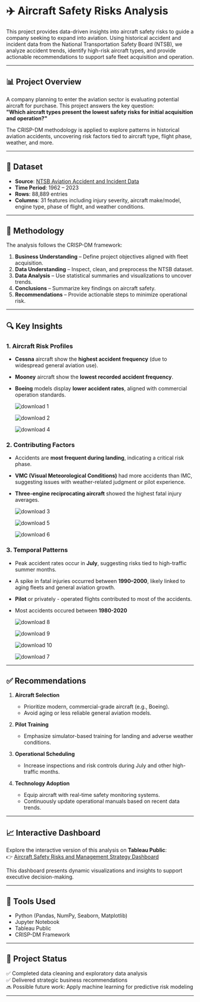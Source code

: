 # ✈️ Aircraft Safety Risks Analysis

This project provides data-driven insights into aircraft safety risks to guide a company seeking to expand into aviation. Using historical accident and incident data from the National Transportation Safety Board (NTSB), we analyze accident trends, identify high-risk aircraft types, and provide actionable recommendations to support safe fleet acquisition and operation.

---

## 📊 Project Overview

A company planning to enter the aviation sector is evaluating potential aircraft for purchase. This project answers the key question:  
**"Which aircraft types present the lowest safety risks for initial acquisition and operation?"**

The CRISP-DM methodology is applied to explore patterns in historical aviation accidents, uncovering risk factors tied to aircraft type, flight phase, weather, and more.

---

## 📁 Dataset

- **Source**: [NTSB Aviation Accident and Incident Data](https://www.ntsb.gov)
- **Time Period**: 1962 – 2023
- **Rows**: 88,889 entries  
- **Columns**: 31 features including injury severity, aircraft make/model, engine type, phase of flight, and weather conditions.

---

## 🧠 Methodology

The analysis follows the CRISP-DM framework:

1. **Business Understanding** – Define project objectives aligned with fleet acquisition.
2. **Data Understanding** – Inspect, clean, and preprocess the NTSB dataset.
3. **Data Analysis** – Use statistical summaries and visualizations to uncover trends.
4. **Conclusions** – Summarize key findings on aircraft safety.
5. **Recommendations** – Provide actionable steps to minimize operational risk.

---

## 🔍 Key Insights

### 1. **Aircraft Risk Profiles**
- **Cessna** aircraft show the **highest accident frequency** (due to widespread general aviation use).
- **Mooney** aircraft show the **lowest recorded accident frequency**.
- **Boeing** models display **lower accident rates**, aligned with commercial operation standards.

  ![download 1](https://github.com/user-attachments/assets/f812f335-6327-4a0e-ab39-f54b306339db)

  ![download 2](https://github.com/user-attachments/assets/5736640e-89ed-45d2-bab3-336323a1147a)

  ![download 4](https://github.com/user-attachments/assets/a8253d63-396d-424b-9e86-2caf0fc1c68f)


### 2. **Contributing Factors**
- Accidents are **most frequent during landing**, indicating a critical risk phase.
- **VMC (Visual Meteorological Conditions)** had more accidents than IMC, suggesting issues with weather-related judgment or pilot experience.
- **Three-engine reciprocating aircraft** showed the highest fatal injury averages.

  ![download 3](https://github.com/user-attachments/assets/66fb9f14-6a5f-46bc-a1b5-98d85af40526)

  ![download 5](https://github.com/user-attachments/assets/2492a31a-e05a-4b0f-bd88-1d1176ac9d79)

  ![download 6](https://github.com/user-attachments/assets/99102b7e-49eb-4595-bfac-ea6c558e6a40)

### 3. **Temporal Patterns**
- Peak accident rates occur in **July**, suggesting risks tied to high-traffic summer months.
- A spike in fatal injuries occurred between **1990–2000**, likely linked to aging fleets and general aviation growth.
- **Pilot** or privately - operated flights contributed to most of the accidents.
- Most accidents occured between **1980-2020**

  ![download 8](https://github.com/user-attachments/assets/369d1bac-43c0-45b2-a997-7632365d13f5)
  
  ![download 9](https://github.com/user-attachments/assets/e22fa495-f61e-47dc-a8e7-b91166d29d41)

  ![download 10](https://github.com/user-attachments/assets/05085833-fcae-4c6b-b84f-91912871d4c2)

  ![download 7](https://github.com/user-attachments/assets/885f1fc2-951b-4983-bdeb-0c8dda87dcfa)

---

## ✅ Recommendations

1. **Aircraft Selection**
   - Prioritize modern, commercial-grade aircraft (e.g., Boeing).
   - Avoid aging or less reliable general aviation models.

2. **Pilot Training**
   - Emphasize simulator-based training for landing and adverse weather conditions.

3. **Operational Scheduling**
   - Increase inspections and risk controls during July and other high-traffic months.

4. **Technology Adoption**
   - Equip aircraft with real-time safety monitoring systems.
   - Continuously update operational manuals based on recent data trends.

---

## 📈 Interactive Dashboard

Explore the interactive version of this analysis on **Tableau Public**:  
👉 [Aircraft Safety Risks and Management Strategy Dashboard](https://public.tableau.com/views/AircraftSafetyRisksandManagementStrategy/Story2?:language=en-GB&:sid=&:redirect=auth&:display_count=n&:origin=viz_share_link)

This dashboard presents dynamic visualizations and insights to support executive decision-making.

---

## 🧰 Tools Used

- Python (Pandas, NumPy, Seaborn, Matplotlib)
- Jupyter Notebook
- Tableau Public
- CRISP-DM Framework

---

## 📌 Project Status

✅ Completed data cleaning and exploratory data analysis  
✅ Delivered strategic business recommendations  
🔜 Possible future work: Apply machine learning for predictive risk modeling

---


